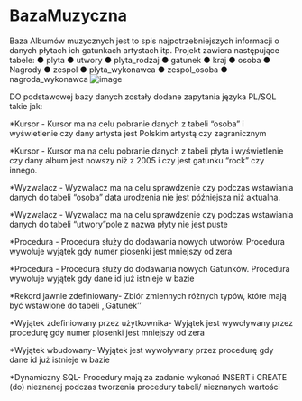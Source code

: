 # BazaMuzyczna
Baza Albumów muzycznych jest to spis
najpotrzebniejszych informacji o danych płytach ich
gatunkach artystach itp. Projekt zawiera następujące
tabele:
● plyta
● utwory
● plyta_rodzaj
● gatunek
● kraj
● osoba
● Nagrody
● zespol
● plyta_wykonawca
● zespol_osoba
● nagroda_wykonawca
![image](https://user-images.githubusercontent.com/34864275/124351708-44f3c500-dbfc-11eb-88f4-5dca4c2409cb.png)

DO podstawowej bazy danych zostały dodane zapytania języka PL/SQL takie jak:

*Kursor - Kursor ma na celu pobranie danych z tabeli
“osoba” i wyświetlenie czy dany artysta jest Polskim
artystą czy zagranicznym

*Kursor - Kursor ma na celu pobranie danych z tabeli płyta
i wyświetlenie czy dany album jest nowszy niż z 2005 i czy
jest gatunku “rock” czy innego.

*Wyzwalacz - Wyzwalacz ma na celu sprawdzenie czy
podczas wstawiania danych do tabeli “osoba” data
urodzenia nie jest późniejsza niż aktualna.

*Wyzwalacz - Wyzwalacz ma na celu sprawdzenie czy
podczas wstawiania danych do tabeli “utwory”pole z
nazwa płyty nie jest puste

*Procedura - Procedura służy do dodawania nowych
utworów. Procedura wywołuje wyjątek gdy numer piosenki
jest mniejszy od zera

*Procedura - Procedura służy do dodawania nowych
Gatunków. Procedura wywołuje wyjątek gdy dane id już
istnieje w bazie

*Rekord jawnie zdefiniowany- Zbiór zmiennych różnych
typów, które mają być wstawione do tabeli ,,Gatunek’’

*Wyjątek zdefiniowany przez użytkownika- Wyjątek jest
wywoływany przez procedurę gdy numer piosenki jest
mniejszy od zera

*Wyjątek wbudowany- Wyjątek jest wywoływany przez
procedurę gdy dane id już istnieje w bazie

*Dynamiczny SQL- Procedury mają za zadanie wykonać
INSERT i CREATE (do) nieznanej podczas tworzenia
procedury tabeli/ nieznanych wartości
